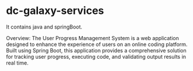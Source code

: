 # dc-galaxy-services
It contains java and springBoot. 

Overview: The User Progress Management System is a web application designed to enhance the experience of users on an online coding platform. Built using Spring Boot, this application provides a comprehensive solution for tracking user progress, executing code, and validating output results in real time.
